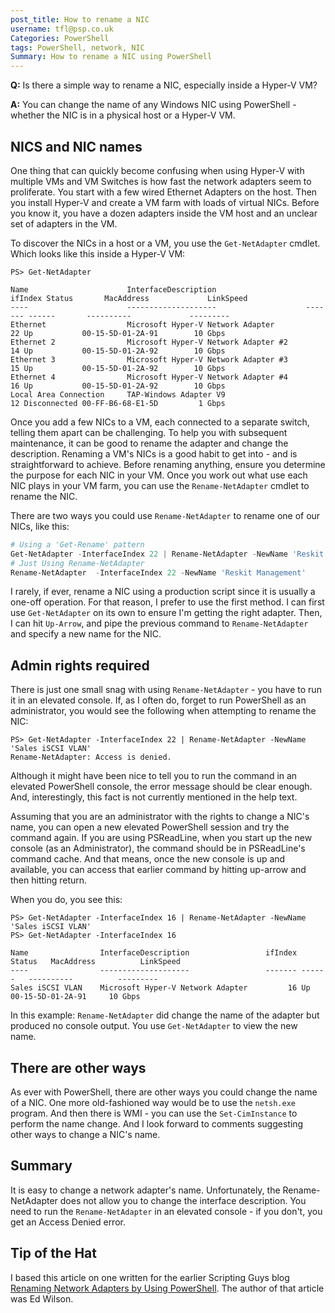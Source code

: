 ```yaml
---
post_title: How to rename a NIC
username: tfl@psp.co.uk
Categories: PowerShell
tags: PowerShell, network, NIC
Summary: How to rename a NIC using PowerShell
---
```

**Q:** Is there a simple way to rename a NIC, especially inside a Hyper-V VM?

**A:** You can change the name of any Windows NIC using PowerShell - whether the NIC is in a physical host or a Hyper-V VM.


## NICS and NIC names

One thing that can quickly become confusing when using Hyper-V with multiple VMs and VM Switches is how fast the network adapters seem to proliferate.
You start with a few wired Ethernet Adapters on the host.
Then you install Hyper-V and create a VM farm with loads of virtual NICs.
Before you know it, you have a dozen adapters inside the VM host and an unclear set of adapters in the VM.

To discover the NICs in a host or a VM, you use the `Get-NetAdapter` cmdlet.
Which looks like this inside a Hyper-V VM:

```powershell-Console
PS> Get-NetAdapter

Name                      InterfaceDescription                    ifIndex Status       MacAddress             LinkSpeed
----                      --------------------                    ------- ------       ----------             ---------
Ethernet                  Microsoft Hyper-V Network Adapter            22 Up           00-15-5D-01-2A-91        10 Gbps
Ethernet 2                Microsoft Hyper-V Network Adapter #2         14 Up           00-15-5D-01-2A-92        10 Gbps
Ethernet 3                Microsoft Hyper-V Network Adapter #3         15 Up           00-15-5D-01-2A-92        10 Gbps
Ethernet 4                Microsoft Hyper-V Network Adapter #4         16 Up           00-15-5D-01-2A-92        10 Gbps
Local Area Connection     TAP-Windows Adapter V9                       12 Disconnected 00-FF-B6-68-E1-5D         1 Gbps
```

Once you add a few NICs to a VM, each connected to a separate switch, telling them apart can be challenging.
To help you with subsequent maintenance, it can be good to rename the adapter and change the description.
Renaming a VM's NICs is a good habit to get into - and is straightforward to achieve.
Before renaming anything, ensure you determine the purpose for each NIC in your VM.
Once you work out what use each NIC plays in your VM farm, you can use the `Rename-NetAdapter` cmdlet to rename the NIC.

There are two ways you could use `Rename-NetAdapter` to rename one of our NICs, like this:

```powershell
# Using a 'Get-Rename' pattern
Get-NetAdapter -InterfaceIndex 22 | Rename-NetAdapter -NewName 'Reskit Management'
# Just Using Rename-NetAdapter
Rename-NetAdapter  -InterfaceIndex 22 -NewName 'Reskit Management'
```

I rarely, if ever, rename a NIC using a production script since it is usually a one-off operation.
For that reason, I prefer to use the first method.
I can first use `Get-NetAdapter`  on its own to ensure I'm getting the right adapter.
Then, I can hit `Up-Arrow`, and pipe the previous command to `Rename-NetAdapter` and specify a new name for the NIC.

## Admin rights required

There is just one small snag with using `Rename-NetAdapter` - you have to run it in an elevated console.
If, as I often do, forget to run PowerShell as an administrator, you would see the following when attempting to rename the NIC:

```powershell-console
PS> Get-NetAdapter -InterfaceIndex 22 | Rename-NetAdapter -NewName 'Sales iSCSI VLAN'
Rename-NetAdapter: Access is denied.
```

Although it might have been nice to tell you to run the command in an elevated PowerShell console, the error message should be clear enough.
And, interestingly, this fact is not currently mentioned in the help text.

Assuming that you are an administrator with the rights to change a NIC's name, you can open a new elevated PowerShell session and try the command again.
If you are using PSReadLine, when you start up the new console (as an Administrator), the command should be in PSReadLine's command cache.
And that means, once the new console is up and available, you can access that earlier command by hitting up-arrow and then hitting return.

When you do, you see this:

```powershell-console
PS> Get-NetAdapter -InterfaceIndex 16 | Rename-NetAdapter -NewName 'Sales iSCSI VLAN'
PS> Get-NetAdapter -InterfaceIndex 16

Name                InterfaceDescription                 ifIndex Status   MacAddress          LinkSpeed
----                --------------------                 ------- ------   ----------          ---------
Sales iSCSI VLAN    Microsoft Hyper-V Network Adapter         16 Up       00-15-5D-01-2A-91     10 Gbps
```

In this example: `Rename-NetAdapter` did change the name of the adapter but produced no console output.
You use `Get-NetAdapter` to view the new name.

## There are other ways

As ever with PowerShell, there are other ways you could change the name of a NIC.
One more old-fashioned way would be to use the `netsh.exe`  program.
And then there is WMI - you can use the `Set-CimInstance` to perform the name change.
And I look forward to comments suggesting other ways to change a NIC's name.

## Summary

It is easy to change a network adapter's name.
Unfortunately, the Rename-NetAdapter does not allow you to change the interface description.
You need to run the `Rename-NetAdapter` in an elevated console - if you don't, you get an Access Denied error.

## Tip of the Hat

I based this article on one written for the earlier Scripting Guys blog [Renaming Network Adapters by Using PowerShell](https://devblogs.microsoft.com/scripting/renaming-network-adapters-by-using-powershell/).
The author of that article was Ed Wilson.
